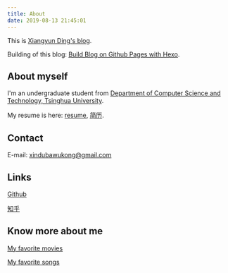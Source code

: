 ```yaml
---
title: About
date: 2019-08-13 21:45:01
---
```


This is <a href="https://xindubawukong.github.io/">Xiangyun Ding's blog</a>.

Building of this blog: <a href="https://xindubawukong.github.io/2019/08/13/Build-Blog-on-Github-Pages-with-Hexo/">Build Blog on Github Pages with Hexo</a>.

## About myself

I'm an undergraduate student from <a href="http://www.cs.tsinghua.edu.cn/">Department of Computer Science and Technology, Tsinghua University</a>.

My resume is here: <a href="https://xindubawukong.github.io/resume-en">resume</a>, <a href="https://xindubawukong.github.io/resume-zh">简历</a>.

## Contact
E-mail: xindubawukong@gmail.com

## Links

<a href="https://github.com/xindubawukong">Github</a>

<a href="https://www.zhihu.com/people/xindubawukong/">知乎</a>

## Know more about me

<a href="https://xindubawukong.github.io/2019/08/17/Collection-of-Movies-I-Have-Watched/">My favorite movies</a>

<a href="https://music.163.com/#/my/m/music/playlist?id=734757162">My favorite songs

